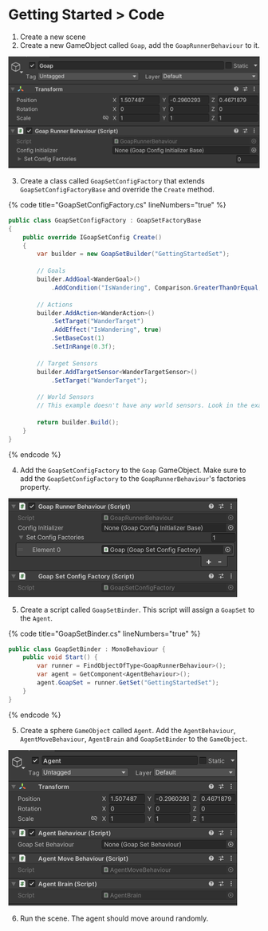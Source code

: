 ﻿# Getting Started > Code

1. Create a new scene
2. Create a new GameObject called `Goap`, add the `GoapRunnerBehaviour` to it.

![Goap Runner Behaviour](../images/getting_started_goap_runner.png)

3. Create a class called `GoapSetConfigFactory` that extends `GoapSetConfigFactoryBase` and override the `Create` method.

{% code title="GoapSetConfigFactory.cs" lineNumbers="true" %}
```csharp
public class GoapSetConfigFactory : GoapSetFactoryBase
{
    public override IGoapSetConfig Create()
    {
        var builder = new GoapSetBuilder("GettingStartedSet");
        
        // Goals
        builder.AddGoal<WanderGoal>()
            .AddCondition("IsWandering", Comparison.GreaterThanOrEqual, 1);

        // Actions
        builder.AddAction<WanderAction>()
            .SetTarget("WanderTarget")
            .AddEffect("IsWandering", true)
            .SetBaseCost(1)
            .SetInRange(0.3f);

        // Target Sensors
        builder.AddTargetSensor<WanderTargetSensor>()
            .SetTarget("WanderTarget");

        // World Sensors
        // This example doesn't have any world sensors. Look in the examples for more information on how to use them.

        return builder.Build();
    }
}
```
{% endcode %}

4. Add the `GoapSetConfigFactory` to the `Goap` GameObject. Make sure to add the `GoapSetConfigFactory` to the `GoapRunnerBehaviour`'s factories property.

![Goap Runner](../images/getting_started_goap_runner_01.png)

5. Create a script called `GoapSetBinder`. This script will assign a `GoapSet` to the `Agent`.

{% code title="GoapSetBinder.cs" lineNumbers="true" %}
```csharp
public class GoapSetBinder : MonoBehaviour {
    public void Start() {
        var runner = FindObjectOfType<GoapRunnerBehaviour>();
        var agent = GetComponent<AgentBehaviour>();
        agent.GoapSet = runner.GetSet("GettingStartedSet");
    }
}
```
{% endcode %}

5. Create a sphere `GameObject` called `Agent`. Add the `AgentBehaviour`, `AgentMoveBehaviour`, `AgentBrain` and `GoapSetBinder` to the `GameObject`.

![Agent](../images/getting_started_agent.png)

6. Run the scene. The agent should move around randomly.